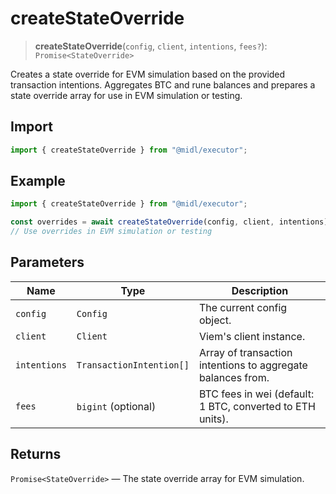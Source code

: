 # createStateOverride

> **createStateOverride**(`config`, `client`, `intentions`, `fees?`): `Promise<StateOverride>`

Creates a state override for EVM simulation based on the provided transaction intentions. Aggregates BTC and rune balances and prepares a state override array for use in EVM simulation or testing.

## Import

```ts
import { createStateOverride } from "@midl/executor";
```

## Example

```ts
import { createStateOverride } from "@midl/executor";

const overrides = await createStateOverride(config, client, intentions);
// Use overrides in EVM simulation or testing
```

## Parameters

| Name         | Type                     | Description                                                 |
| ------------ | ------------------------ | ----------------------------------------------------------- |
| `config`     | `Config`                 | The current config object.                                  |
| `client`     | `Client`                 | Viem's client instance.                                     |
| `intentions` | `TransactionIntention[]` | Array of transaction intentions to aggregate balances from. |
| `fees`       | `bigint` (optional)      | BTC fees in wei (default: 1 BTC, converted to ETH units).   |

## Returns

`Promise<StateOverride>` — The state override array for EVM simulation.

